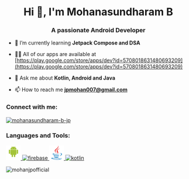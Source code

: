 <h1 align="center">Hi 👋, I'm Mohanasundharam B</h1>
<h3 align="center">A passionate Android Developer</h3>

- 🌱 I’m currently learning **Jetpack Compose and DSA**

- 👨‍💻 All of our apps are available at [https://play.google.com/store/apps/dev?id=5708018631480693209](https://play.google.com/store/apps/dev?id=5708018631480693209)

- 💬 Ask me about **Kotlin, Android and Java**

- 📫 How to reach me **jpmohan007@gmail.com**

<h3 align="left">Connect with me:</h3>
<p align="left">
<a href="https://linkedin.com/in/mohanasundharam-b-jp" target="blank"><img align="center" src="https://raw.githubusercontent.com/rahuldkjain/github-profile-readme-generator/master/src/images/icons/Social/linked-in-alt.svg" alt="mohanasundharam-b-jp" height="30" width="40" /></a>
</p>

<h3 align="left">Languages and Tools:</h3>
<p align="left"> <a href="https://developer.android.com" target="_blank" rel="noreferrer"> <img src="https://raw.githubusercontent.com/devicons/devicon/master/icons/android/android-original-wordmark.svg" alt="android" width="40" height="40"/> </a> <a href="https://firebase.google.com/" target="_blank" rel="noreferrer"> <img src="https://www.vectorlogo.zone/logos/firebase/firebase-icon.svg" alt="firebase" width="40" height="40"/> </a> <a href="https://www.java.com" target="_blank" rel="noreferrer"> <img src="https://raw.githubusercontent.com/devicons/devicon/master/icons/java/java-original.svg" alt="java" width="40" height="40"/> </a> <a href="https://kotlinlang.org" target="_blank" rel="noreferrer"> <img src="https://www.vectorlogo.zone/logos/kotlinlang/kotlinlang-icon.svg" alt="kotlin" width="40" height="40"/> </a> </p>

<p><img align="center" src="https://github-readme-stats.vercel.app/api/top-langs?username=mohanjpofficial&show_icons=true&locale=en&layout=compact" alt="mohanjpofficial" /></p>
